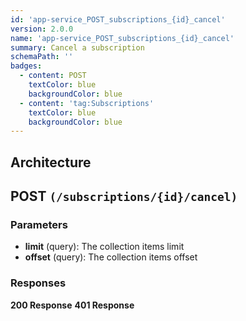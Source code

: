 ```yaml
---
id: 'app-service_POST_subscriptions_{id}_cancel'
version: 2.0.0
name: 'app-service_POST_subscriptions_{id}_cancel'
summary: Cancel a subscription
schemaPath: ''
badges:
  - content: POST
    textColor: blue
    backgroundColor: blue
  - content: 'tag:Subscriptions'
    textColor: blue
    backgroundColor: blue
---
```

## Architecture
<NodeGraph />



## POST `(/subscriptions/{id}/cancel)`

### Parameters
- **limit** (query): The collection items limit
- **offset** (query): The collection items offset




### Responses
**200 Response**
<SchemaViewer file="response-200.json" maxHeight="500" id="response-200" />
      **401 Response**
<SchemaViewer file="response-401.json" maxHeight="500" id="response-401" />
